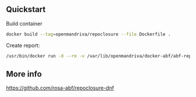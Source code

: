 ## Quickstart
Build container

```bash
docker build --tag=openmandriva/repoclosure --file Dockerfile .
```

Create report:

```bash
/usr/bin/docker run -d --rm -v /var/lib/openmandriva/docker-abf/abf-repoclosure/config.json:/repoclosure/config.json -v /var/lib/openmandriva/omv/repoclosure:/repoclosure-output openmandriva/repoclosure

```


## More info
https://github.com/rosa-abf/repoclosure-dnf
